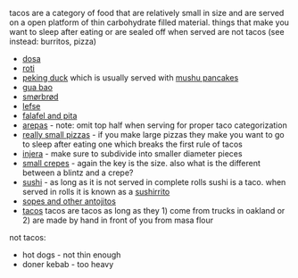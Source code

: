 tacos are a category of food that are relatively small in size and are served on a open platform of thin carbohydrate filled material. things that make you want to sleep after eating or are sealed off when served are not tacos (see instead: burritos, pizza)

- [dosa](http://www.yummly.com/recipe/Dosas-_indian-Rice-And-Lentil-Pancakes_-My-Recipes?columns=4&position=6%2F32)
- [roti](http://kitchenrhapsody.blogspot.com/2013/04/verkadalai-arisi-roti-thakkali-kaara.html)
- [peking duck](http://www.seriouseats.com/2010/09/the-food-lab-how-to-make-peking-duck-at-home.html) which is usually served with [mushu pancakes](http://userealbutter.com/2013/02/13/mandarin-pancakes-mushu-shells-recipe/)
- [gua bao](http://veganmiam.com/recipes/vegan-taiwanese-gua-bao)
- [smørbrød](http://www.npr.org/2011/01/04/132627711/the-art-of-the-danish-open-face-sandwich)
- [lefse](http://www.thekitchn.com/recipe-norwegian-potato-lefse-recipes-from-the-kitchn-175433)
- [falafel and pita](http://www.feastingathome.com/2013/06/falafels-with-home-made-pita-and-creamy.html#.UdI4qD7wJZM)
- [arepas](http://www.seriouseats.com/2012/04/latin-american-cuisine-colombian-arepas.html) - note: omit top half when serving for proper taco categorization
- [really small pizzas](http://www.thecomfortofcooking.com/2012/08/make-your-own-mini-pizzas.html) - if you make large pizzas they make you want to go to sleep after eating one which breaks the first rule of tacos
- [injera](http://www.veganricha.com/2013/03/ethiopian-injera-100-teff-flatbread.html) - make sure to subdivide into smaller diameter pieces
- [small crepes](http://peachykitchens.com/2013/03/17/eh-maslenitsa-my-mini-crepes-with-mushroom-filling/) - again the key is the size. also what is the different between a blintz and a crepe?
- [sushi](http://shizuokasushi.com/2009/08/17/sushi-rice-the-recipe-basics/) - as long as it is not served in complete rolls sushi is a taco. when served in rolls it is known as a [sushirrito](http://www.sushirrito.com/)
- [sopes and other antojitos](https://en.wikipedia.org/wiki/Sope)
- [tacos](http://instagram.com/p/Yv6buoJr-_/) tacos are tacos as long as they 1) come from trucks in oakland or 2) are made by hand in front of you from masa flour

not tacos:

- hot dogs - not thin enough
- doner kebab - too heavy

